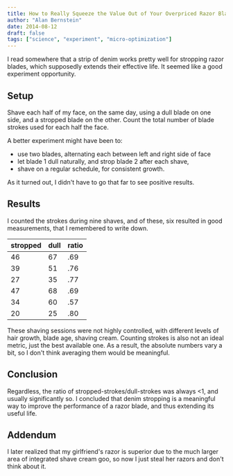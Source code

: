 ```yaml
---
title: How to Really Squeeze the Value Out of Your Overpriced Razor Blades
author: "Alan Bernstein"
date: 2014-08-12
draft: false
tags: ["science", "experiment", "micro-optimization"]
---
```


I read somewhere that a strip of denim works pretty well for stropping razor blades, which supposedly extends their effective life. It seemed like a good experiment opportunity.

<!--more-->


## Setup
Shave each half of my face, on the same day, using a dull blade on one side, and a stropped blade on the other. Count the total number of blade strokes used for each half the face.

A better experiment might have been to:
- use two blades, alternating each between left and right side of face
- let blade 1 dull naturally, and strop blade 2 after each shave,
- shave on a regular schedule, for consistent growth.

As it turned out, I didn't have to go that far to see positive results.

## Results
I counted the strokes during nine shaves, and of these, six resulted in good measurements, that I remembered to write down.

| stropped | dull | ratio |
|----------|------|-------|
|       46 |   67 |   .69 |
|       39 |   51 |   .76 |
|       27 |   35 |   .77 |
|       47 |   68 |   .69 |
|       34 |   60 |   .57 |
|       20 |   25 |   .80 |

These shaving sessions were not highly controlled, with different levels of hair growth, blade age, shaving cream. Counting strokes is also not an ideal metric, just the best available one. As a result, the absolute numbers vary a bit, so I don't think averaging them would be meaningful.

## Conclusion

Regardless, the ratio of stropped-strokes/dull-strokes was always <1, and usually significantly so. I concluded that denim stropping is a meaningful way to improve the performance of a razor blade, and thus extending its useful life.

## Addendum

I later realized that my girlfriend's razor is superior due to the much larger area of integrated shave cream goo, so now I just steal her razors and don't think about it.


<!--
shaving experiment:
2014/04/19?: previous shave?, day of date with lisa
2014/04/29(?): 9 stroke groups, dull, left vs 5 stroke groups, stropped on denim, right; not including goatee-area
2014/05/14: 67 strokes, right, dull vs 46 strokes stropped on denim, left; not including goatee area, vibration on
2014/05/19: growth too short to get useful measurements, just recording for next time
2014/06/01: 51 dull left, 39 stropped on denim, right
2014/06/15?: ?left, ?right, no stropping
2014/06/27: left: 35, right: 27, no stropping
2014/07/11: left: 68, right: 47, no stropping
2014/08/12: left: 34, stropped, right: 60, unstropped (one months growth, 3 shaves worth of wear on blade) (conclusive)
2018/05/12: left: 25, stropped really old, right: 20, stropped kinda old (2 weeks growth)
-->

